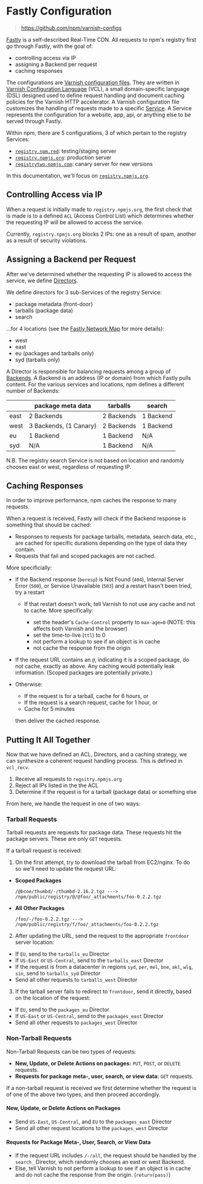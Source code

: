 # Fastly Configuration
> https://github.com/npm/varnish-configs

[Fastly] is a self-described Real-Time CDN. All requests
to npm's registry first go through Fastly, with the goal of:

- controlling access via IP
- assigning a Backend per request
- caching responses

The configurations are [Varnish configuration files].
They are written in [Varnish Configuration Language] (VCL), a
small domain-specific language (DSL) designed used to define
request handling and document caching policies for the Varnish
HTTP accelerator. A Varnish configuration file customizes the
handling of requests made to a specific [Service]. A Service
represents the configuration for a website, app, api, or
anything else to be served through Fastly.

Within npm, there are 5 configurations, 3 of which pertain to
the registry Services:

- [`registry.npm.red`]: testing/staging server
- [`registry.npmjs.org`]: production server
- [`registrytwo.npmjs.com`]: canary server for new versions

In this documentation, we'll focus on [`registry.npmjs.org`].

## Controlling Access via IP

When a request is initially made to `registry.npmjs.org`, the
first check that is made is to a defined `ACL` (Access Control
List) which determines whether the requesting IP will be allowed
to access the service.

Currently, `registry.npmjs.org` blocks 2 IPs: one as a result of
spam, another as a result of security violations.

## Assigning a Backend per Request

After we've determined whether the requesting IP is allowed to
access the service, we define [Directors].

We define directors for 3 sub-Services of the registry Service:

- package metadata (front-door)
- tarballs (package data)
- search

...for 4 locations (see the [Fastly Network Map] for more details):

- west
- east
- eu (packages and tarballs only)
- syd (tarballs only)

A Director is responsible for balancing requests among a group of
[Backends]. A Backend is an address (IP or domain) from which Fastly
pulls content. For the various services and locations, npm defines a
different number of Backends:

|       | package meta data       | tarballs    | search      |
|------ |------------------------ |------------ |-----------  |
| east  | 2 Backends              | 2 Backends  | 1 Backend   |
| west  | 3 Backends, (1 Canary)  | 2 Backends  | 1 Backend   |
| eu    | 1 Backend               | 1 Backend   | N/A         |
| syd   | N/A                     | 1 Backend   | N/A         |

N.B. The registry search Service is not based on location and randomly
chooses east or west, regardless of requesting IP.

## Caching Responses

In order to improve performance, npm caches the response to many requests.

When a request is received, Fastly will check if the Backend response is
something that should be cached:

- Responses to requests for package tarballs, metadata, search data, etc., 
are cached for specific durations depending on the type of data they 
contain. 
- Requests that fail and scoped packages are not cached. 

More specificially:

- If the Backend response (`beresp`) is Not Found (`404`), Internal Server
  Error (`500`), or Service Unavailable (`503`) and a restart hasn't been
  tried, try a restart

  - If that restart doesn't work, tell Varnish to not use any cache and not
    to cache. More specifically:

    - set the header's `Cache-Control` property to `max-age=0`
      (NOTE: this affects both Varnish and the browser)
    - set the time-to-live (`ttl`) to 0
    - not perform a lookup to see if an object is in cache
    - not cache the response from the origin

- If the request URL contains an `@`, indicating it is a scoped package,
  do not cache, exactly as above. Any caching would potentially leak 
  information. (Scoped packages are potentially private.)

- Otherwise:
  
  - If the request is for a tarball, cache for 6 hours, or
  - If the request is a search request, cache for 1 hour, or
  - Cache for 5 minutes

  then deliver the cached response.

## Putting It All Together

Now that we have defined an ACL, Directors, and a caching strategy, we can
synthesize a coherent request handling process. This is defined in `vcl_recv`.

  1. Receive all requests to `regsitry.npmjs.org`
  2. Reject all IPs listed in the the ACL
  3. Determine if the request is for a tarball (package data) or something else

From here, we handle the request in one of two ways:

### Tarball Requests

Tarball requests are requests for package data. These requests hit the 
package servers. These are only `GET` requests.

If a tarball request is received:
    
1. On the first attempt, try to download the tarball from EC2/nginx. To
  do so we'll need to update the request URL:

  - **Scoped Packages**

    ```
    /@bcoe/thumbd/-/thumbd-2.16.2.tgz ---> /npm/public/registry/@/@foo/_attachments/foo-0.2.2.tgz
    ```

  - **All Other Packages**

    ```
    /foo/-/foo-0.2.2.tgz ---> /npm/public/registry/f/foo/_attachments/foo-0.2.2.tgz
    ```

2. After updating the URL, send the request to the appropriate `frontdoor` server
   location:

  - If `EU`, send to the `tarballs_eu` Director
  - If `US-East` or `US-Central`, send to the `tarballs_east` Director
  - If the request is from a datacenter in regions `syd`, `per`, `mel`, `bne`,
     `akl`, `wlg`, `sin`, send to `tarballs_syd` Director
  - Send all other requests to `tarballs_west` Director

3. If the tarball server fails to redirect to `frontdoor`, send it directly, based
  on the location of the request:

  - If `EU`, send to the `packages_eu` Director
  - If `US-East` or `US-Central`, send to the `packages_east` Director
  - Send all other requests to `packages_west` Director

### Non-Tarball Requests

Non-Tarball Requests can be two types of requests:

- **New, Update, or Delete Actions on packages:** `PUT`, `POST`, or `DELETE`
   requests.
- **Requests for package meta-, user, search, or view data:** `GET` requests.

If a non-tarball request is received we first determine whether the request is of
one of the above two types, and then proceed accordingly.

#### New, Update, or Delete Actions on Packages

- Send `US-East`, `US-Central`, and `EU` to the `packages_east` Director
- Send all other request locations to the `packages_west` Director 

#### Requests for Package Meta-, User, Search, or View Data

- If the request URL includes `/-/all`, the request should be handled by the
  `search_` Director, which randomly chooses an east or west Backend.
- Else, tell Varnish to not perform a lookup to see if an object is in cache and
  do not cache the response from the origin. (`return(pass)`)

[Fastly]: https://www.fastly.com/
[`registry.npm.red`]: https://github.com/npm/varnish-configs/tree/master/fastly/registry.npm.red
[`registry.npmjs.org`]: https://github.com/npm/varnish-configs/tree/master/fastly/registry.npmjs.org
[`registrytwo.npmjs.com`]: https://github.com/npm/varnish-configs/tree/master/fastly/registrytwo.npmjs.com
[Varnish Configuration Language]: http://varnish-cache.org/trac/wiki/VCL
[Directors]: https://docs.fastly.com/api/config#director
[Backends]: https://docs.fastly.com/api/config#backend
[Varnish configuration files]: https://docs.fastly.com/api/config#vcl
[Service]: https://docs.fastly.com/api/config#service
[Fastly Network Map]: https://www.fastly.com/network-map
